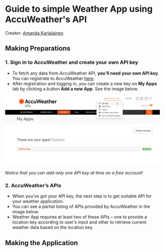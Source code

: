 # Guide to simple Weather App using AccuWeather's API
Creator: [Amanda Karjalainen](https://github.com/amakarj)

## Making Preparations


### 1. Sign in to AccuWeather and create your own API key

-	To fetch any data from AccuWeather API, **you'll need your own API key**. You can registrate to AccuWeather [here](https://developer.accuweather.com/).
-	After registration and logging in, you can create a new key on **My Apps** tab by clicking a button **Add a new App**. See the image below.

![My Apps on AccuWeather](/screenshots/my-apps-accuweather.png)

*Notice that you can add only one API key at time on a free account!* 


### 2.	AccuWeather’s APIs

-	When you’ve got your API key, the next step is to get suitable API for your weather application. 
-	You can see a partial listing of APIs provided by AccuWeather in the image below. 
- Weather App requires at least two of these APIs – one to provide a location key according to user’s input and other to retrieve current weather data based on the location key.


## Making the Application
